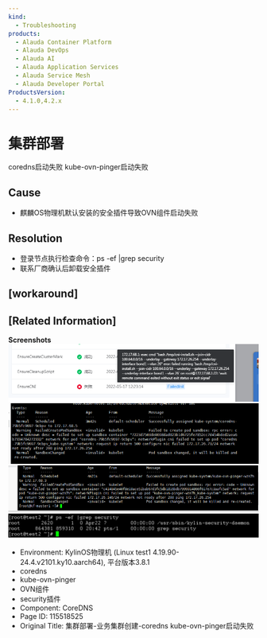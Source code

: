 ```yaml
---
kind:
  - Troubleshooting
products:
  - Alauda Container Platform
  - Alauda DevOps
  - Alauda AI
  - Alauda Application Services
  - Alauda Service Mesh
  - Alauda Developer Portal
ProductsVersion:
  - 4.1.0,4.2.x
---
```

<!-- A type of document that involves encountering a fault, diagnosing it, performing root cause analysis, and providing solutions. -->

# 集群部署

coredns启动失败 kube-ovn-pinger启动失败

## Cause
- 麒麟OS物理机默认安装的安全插件导致OVN组件启动失败

## Resolution
- 登录节点执行检查命令：ps -ef |grep security
- 联系厂商确认后卸载安全插件

## [workaround]

## [Related Information]
**Screenshots**
![](assets/ji-qun-bu-shu-ye-wu-ji-qun-chuang-jian-coredns-kube-ovn-pingerqi-dong-shi-bai/image2022-5-17_16-2-9.png)
![](assets/ji-qun-bu-shu-ye-wu-ji-qun-chuang-jian-coredns-kube-ovn-pingerqi-dong-shi-bai/image2022-5-17_16-3-36.png)
![](assets/ji-qun-bu-shu-ye-wu-ji-qun-chuang-jian-coredns-kube-ovn-pingerqi-dong-shi-bai/image2022-5-17_16-3-43.png)
![](assets/ji-qun-bu-shu-ye-wu-ji-qun-chuang-jian-coredns-kube-ovn-pingerqi-dong-shi-bai/image2022-5-17_16-6-42.png)
- Environment: KylinOS物理机 (Linux test1 4.19.90-24.4.v2101.ky10.aarch64), 平台版本3.8.1
- coredns
- kube-ovn-pinger
- OVN组件
- security插件
- Component: CoreDNS
- Page ID: 115518525
- Original Title: 集群部署-业务集群创建-coredns kube-ovn-pinger启动失败
